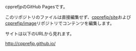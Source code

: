 cpprefjpのGitHub Pagesです。

このリポジトリのファイルは直接編集せず、[cpprefjp/site](https://github.com/cpprefjp/site)および[cpprefjp/image](https://github.com/cpprefjp/image)リポジトリでコンテンツを編集します。

サイトは以下のURLから見れます。

<http://cpprefjp.github.io/>
